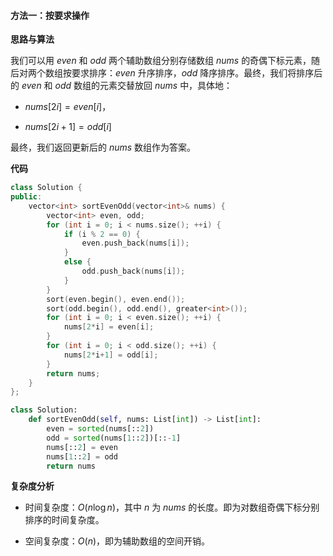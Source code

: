 #### 方法一：按要求操作

**思路与算法**

我们可以用 $\textit{even}$ 和 $\textit{odd}$ 两个辅助数组分别存储数组 $\textit{nums}$ 的奇偶下标元素，随后对两个数组按要求排序：$\textit{even}$ 升序排序，$\textit{odd}$ 降序排序。最终，我们将排序后的 $\textit{even}$ 和 $\textit{odd}$ 数组的元素交替放回 $\textit{nums}$ 中，具体地：

- $\textit{nums}[2i] = \textit{even}[i]$，

- $\textit{nums}[2i+1] = \textit{odd}[i]$

最终，我们返回更新后的 $\textit{nums}$ 数组作为答案。

**代码**

```C++ [sol1-C++]
class Solution {
public:
    vector<int> sortEvenOdd(vector<int>& nums) {
        vector<int> even, odd;
        for (int i = 0; i < nums.size(); ++i) {
            if (i % 2 == 0) {
                even.push_back(nums[i]);
            }
            else {
                odd.push_back(nums[i]);
            }
        }
        sort(even.begin(), even.end());
        sort(odd.begin(), odd.end(), greater<int>());
        for (int i = 0; i < even.size(); ++i) {
            nums[2*i] = even[i];
        }
        for (int i = 0; i < odd.size(); ++i) {
            nums[2*i+1] = odd[i];
        }
        return nums;
    }
};
```


```Python [sol1-Python3]
class Solution:
    def sortEvenOdd(self, nums: List[int]) -> List[int]:
        even = sorted(nums[::2])
        odd = sorted(nums[1::2])[::-1]
        nums[::2] = even
        nums[1::2] = odd
        return nums
```


**复杂度分析**

- 时间复杂度：$O(n \log n)$，其中 $n$ 为 $\textit{nums}$ 的长度。即为对数组奇偶下标分别排序的时间复杂度。

- 空间复杂度：$O(n)$，即为辅助数组的空间开销。
